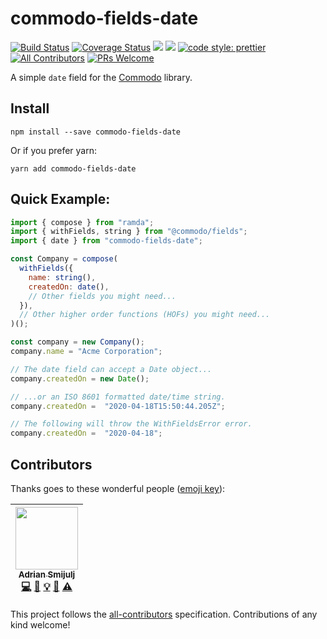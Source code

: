 # commodo-fields-date
[![Build Status](https://travis-ci.org/doitadrian/commodo-fields-date.svg?branch=master)](https://travis-ci.org/doitadrian/commodo-fields-date)
[![Coverage Status](https://coveralls.io/repos/github/doitadrian/commodo-fields-date/badge.svg?branch=master)](https://coveralls.io/github/doitadrian/commodo-fields-date?branch=master)
[![](https://img.shields.io/npm/dw/commodo-fields-date.svg)](https://www.npmjs.com/package/commodo-fields-date) 
[![](https://img.shields.io/npm/v/commodo-fields-date.svg)](https://www.npmjs.com/package/commodo-fields-date)
[![code style: prettier](https://img.shields.io/badge/code_style-prettier-ff69b4.svg?style=flat-square)](https://github.com/prettier/prettier)
[![All Contributors](https://img.shields.io/badge/all_contributors-1-orange.svg?style=flat-square)](#contributors)
[![PRs Welcome](https://img.shields.io/badge/PRs-welcome-brightgreen.svg?style=flat-square)](http://makeapullrequest.com)
  
A simple `date` field for the [Commodo](https://github.com/webiny/commodo) library. 

## Install
```
npm install --save commodo-fields-date
```

Or if you prefer yarn: 
```
yarn add commodo-fields-date
```

## Quick Example:
 
```javascript
import { compose } from "ramda";
import { withFields, string } from "@commodo/fields";
import { date } from "commodo-fields-date";

const Company = compose(
  withFields({
    name: string(),
    createdOn: date(),
    // Other fields you might need...
  }),
  // Other higher order functions (HOFs) you might need...
)();

const company = new Company();
company.name = "Acme Corporation";

// The date field can accept a Date object... 
company.createdOn = new Date();

// ...or an ISO 8601 formatted date/time string.
company.createdOn =  "2020-04-18T15:50:44.205Z";

// The following will throw the WithFieldsError error.
company.createdOn =  "2020-04-18";
```

## Contributors

Thanks goes to these wonderful people ([emoji key](https://github.com/kentcdodds/all-contributors#emoji-key)):

<!-- ALL-CONTRIBUTORS-LIST:START - Do not remove or modify this section -->
<!-- prettier-ignore -->
| [<img src="https://avatars0.githubusercontent.com/u/5121148?v=4" width="100px;"/><br /><sub><b>Adrian Smijulj</b></sub>](https://github.com/doitadrian)<br />[💻](https://github.com/doitadrian/commodo-fields-date/commits?author=doitadrian "Code") [📖](https://github.com/doitadrian/commodo-fields-date/commits?author=doitadrian "Documentation") [💡](#example-doitadrian "Examples") [👀](#review-doitadrian "Reviewed Pull Requests") [⚠️](https://github.com/doitadrian/commodo-fields-date/commits?author=doitadrian "Tests") |
| :---: |
<!-- ALL-CONTRIBUTORS-LIST:END -->

This project follows the [all-contributors](https://github.com/kentcdodds/all-contributors) specification. Contributions of any kind welcome!
